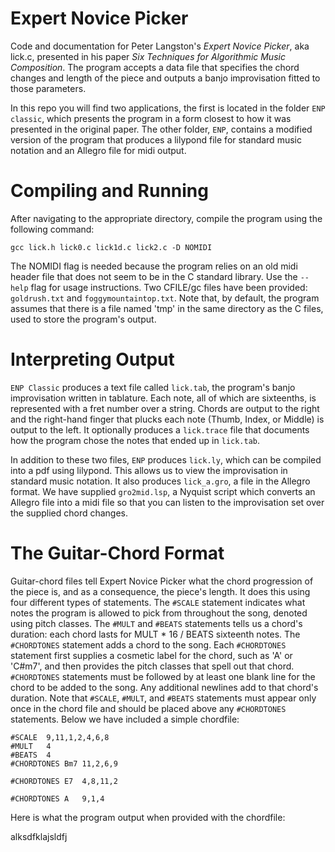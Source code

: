 # Expert Novice Picker

Code and documentation for Peter Langston's *Expert Novice Picker*, aka lick.c, presented in his paper *Six Techniques for Algorithmic Music Composition*. The program accepts a data file that specifies the chord changes and length of the piece and outputs a banjo improvisation fitted to those parameters. 

In this repo you will find two applications, the first is located in the folder `ENP classic`, which presents the program in a form closest to how it was presented in the original paper. The other folder, `ENP`, contains a modified version of the program that produces a lilypond file for standard music notation and an Allegro file for midi output. 

# Compiling and Running

After navigating to the appropriate directory, compile the program using the following command:

	gcc lick.h lick0.c lick1d.c lick2.c -D NOMIDI

The NOMIDI flag is needed because the program relies on an old midi header file that does not seem to be in the C standard library. Use the `--help` flag for usage instructions. Two CFILE/gc files have been provided: `goldrush.txt` and `foggymountaintop.txt`. Note that, by default, the program assumes that there is a file named 'tmp' in the same directory as the C files, used to store the program's output.

# Interpreting Output

`ENP Classic` produces a text file called `lick.tab`, the program's banjo improvisation written in tablature. Each note, all of which are sixteenths, is represented with a fret number over a string. Chords are output to the right and the right-hand finger that plucks each note (Thumb, Index, or Middle) is output to the left. It optionally produces a `lick.trace` file that documents how the program chose the notes that ended up in `lick.tab`. 

In addition to these two files, `ENP` produces `lick.ly`, which can be compiled into a pdf using lilypond. This allows us to view the improvisation in standard music notation. It also produces `lick_a.gro`, a file in the Allegro format. We have supplied `gro2mid.lsp`, a Nyquist script which converts an Allegro file into a midi file so that you can listen to the improvisation set over the supplied chord changes.

# The Guitar-Chord Format

Guitar-chord files tell Expert Novice Picker what the chord progression of the piece is, and as a consequence, the piece's length. It does this using four different types of statements. The `#SCALE` statement indicates what notes the program is allowed to pick from throughout the song, denoted using pitch classes. The `#MULT` and `#BEATS` statements tells us a chord's duration: each chord lasts for MULT * 16 / BEATS sixteenth notes. The `#CHORDTONES` statement adds a chord to the song. Each `#CHORDTONES` statement first supplies a cosmetic label for the chord, such as 'A' or 'C#m7', and then provides the pitch classes that spell out that chord. `#CHORDTONES` statements must be followed by at least one blank line for the chord to be added to the song. Any additional newlines add to that chord's duration. Note that `#SCALE`, `#MULT`, and `#BEATS` statements must appear only once in the chord file and should be placed above any `#CHORDTONES` statements. Below we have included a simple chordfile:

	#SCALE	9,11,1,2,4,6,8
	#MULT	4
	#BEATS	4
	#CHORDTONES	Bm7	11,2,6,9
	
	#CHORDTONES	E7	4,8,11,2
	
	#CHORDTONES	A	9,1,4
	
	
Here is what the program output when provided with the chordfile:

alksdfklajsldfj



